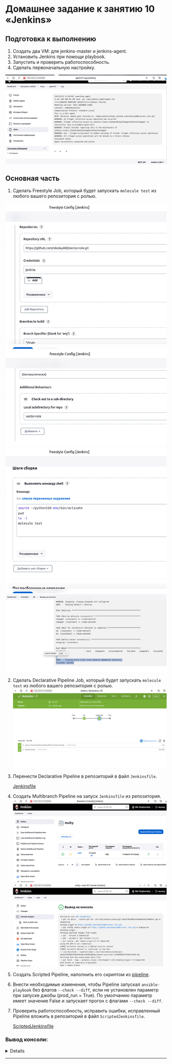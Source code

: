 # Домашнее задание к занятию 10 «Jenkins»

## Подготовка к выполнению

1. Создать два VM: для jenkins-master и jenkins-agent.
2. Установить Jenkins при помощи playbook.
3. Запустить и проверить работоспособность.
4. Сделать первоначальную настройку.

![](./img/agent.png)
## Основная часть

1. Сделать Freestyle Job, который будет запускать `molecule test` из любого вашего репозитория с ролью.

![](./img/free1.png)
![](./img/free2.png)
![](./img/free4.png)
![](./img/free3.png)

2. Сделать Declarative Pipeline Job, который будет запускать `molecule test` из любого вашего репозитория с ролью.
![](./img/decl01.png) 

3. Перенести Declarative Pipeline в репозиторий в файл      `Jenkinsfile`.
   
    [Jenkinsfile](https://github.com/nikolay480/vector-role/blob/main/Jenkinsfile)

1. Создать Multibranch Pipeline на запуск `Jenkinsfile` из репозитория.
   ![](./img/multy01.png)
   ![](./img/multy02.png)

2. Создать Scripted Pipeline, наполнить его скриптом из [pipeline](./pipeline).
3. Внести необходимые изменения, чтобы Pipeline запускал `ansible-playbook` без флагов `--check --diff`, если не установлен параметр при запуске джобы (prod_run = True). По умолчанию параметр имеет значение False и запускает прогон с флагами `--check --diff`.
4. Проверить работоспособность, исправить ошибки, исправленный Pipeline вложить в репозиторий в файл `ScriptedJenkinsfile`.
  
   [ScriptedJenkinsfile](./pipeline/ScriptedJenkinsfile)

### Вывод консоли:
<details>

```bash

   Started by user Nik Chaykovskiy
[Pipeline] Start of Pipeline
[Pipeline] node
Running on agent-01 in /opt/jenkins_agent/workspace/script
[Pipeline] {
[Pipeline] stage
[Pipeline] { (Git checkout)
[Pipeline] git
The recommended git tool is: NONE
using credential 8bf3ba0b-b1e8-4dd6-871b-fa6d554a9b78
Fetching changes from the remote Git repository
Checking out Revision b4e99ba308c63716c3de2e2033b800d2067e51fe (refs/remotes/origin/main)
Commit message: "requirements"
 > git rev-parse --resolve-git-dir /opt/jenkins_agent/workspace/script/.git # timeout=10
 > git config remote.origin.url https://github.com/nikolay480/example-playbook.git # timeout=10
Fetching upstream changes from https://github.com/nikolay480/example-playbook.git
 > git --version # timeout=10
 > git --version # 'git version 1.8.3.1'
using GIT_SSH to set credentials 
[INFO] Currently running in a labeled security context
[INFO] Currently SELinux is 'enforcing' on the host
 > /usr/bin/chcon --type=ssh_home_t /opt/jenkins_agent/workspace/script@tmp/jenkins-gitclient-ssh14905050423765864497.key
Verifying host key using known hosts file
You're using 'Known hosts file' strategy to verify ssh host keys, but your known_hosts file does not exist, please go to 'Manage Jenkins' -> 'Configure Global Security' -> 'Git Host Key Verification Configuration' and configure host key verification.
 > git fetch --tags --progress https://github.com/nikolay480/example-playbook.git +refs/heads/*:refs/remotes/origin/* # timeout=10
 > git rev-parse refs/remotes/origin/main^{commit} # timeout=10
 > git config core.sparsecheckout # timeout=10
 > git checkout -f b4e99ba308c63716c3de2e2033b800d2067e51fe # timeout=10
 > git branch -a -v --no-abbrev # timeout=10
 > git branch -D main # timeout=10
 > git checkout -b main b4e99ba308c63716c3de2e2033b800d2067e51fe # timeout=10
 > git rev-list --no-walk b4e99ba308c63716c3de2e2033b800d2067e51fe # timeout=10
[Pipeline] }
[Pipeline] // stage
[Pipeline] stage
[Pipeline] { (venv)
[Pipeline] sh
+ chmod +x -R /home/jenkins/python310-env/bin/activate
[Pipeline] sh
+ /home/jenkins/python310-env/bin/activate
[Pipeline] }
[Pipeline] // stage
[Pipeline] stage
[Pipeline] { (Sample define secret_check)
[Pipeline] }
[Pipeline] // stage
[Pipeline] stage
[Pipeline] { (Run playbook)
[Pipeline] sh
+ ansible-playbook site.yml -i inventory/prod.yml --diff --check

PLAY [Install Java] ************************************************************

TASK [Gathering Facts] *********************************************************
ok: [localhost]

TASK [java : Upload .tar.gz file containing binaries from local storage] *******
skipping: [localhost]

TASK [java : Upload .tar.gz file conaining binaries from remote storage] *******
ok: [localhost]

TASK [java : Ensure installation dir exists] ***********************************
ok: [localhost]

TASK [java : Extract java in the installation directory] ***********************
skipping: [localhost]

TASK [java : Export environment variables] *************************************
ok: [localhost]

PLAY RECAP *********************************************************************
localhost                  : ok=4    changed=0    unreachable=0    failed=0    skipped=2    rescued=0    ignored=0   

[Pipeline] }
[Pipeline] // stage
[Pipeline] }
[Pipeline] // node
[Pipeline] End of Pipeline
Finished: SUCCESS
```
</details>

---

